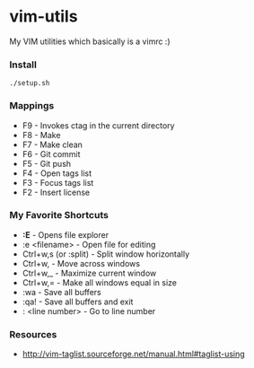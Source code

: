 # vim-utils
My VIM utilities which basically is a vimrc :)

### Install 

    ./setup.sh

### Mappings
*   F9  - Invokes ctag in the current directory
*   F8  - Make
*   F7  - Make clean
*   F6  - Git commit
*   F5  - Git push
*   F4  - Open tags list
*   F3  - Focus tags list
*   F2  - Insert license

### My Favorite Shortcuts
*   **:E**                          - Opens file explorer
*   :e \<filename\>               - Open file for editing
*   Ctrl+w,s (or :split)        - Split window horizontally
*   Ctrl+w,<arrows>             - Move across windows
*   Ctrl+w,\_                    - Maximize current window
*   Ctrl+w,=                    - Make all windows equal in size
*   :wa                         - Save all buffers
*   :qa!                        - Save all buffers and exit
*   : \<line number\>             - Go to line number

### Resources
*   http://vim-taglist.sourceforge.net/manual.html#taglist-using
